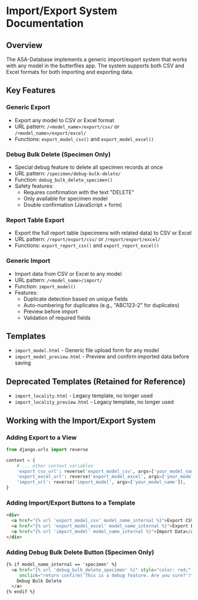 # Import/Export System Documentation

## Overview
The ASA-Database implements a generic import/export system that works with any model in the butterflies app. The system supports both CSV and Excel formats for both importing and exporting data.

## Key Features

### Generic Export
- Export any model to CSV or Excel format
- URL pattern: `/<model_name>/export/csv/` or `/<model_name>/export/excel/`
- Functions: `export_model_csv()` and `export_model_excel()`

### Debug Bulk Delete (Specimen Only)
- Special debug feature to delete all specimen records at once
- URL pattern: `/specimen/debug-bulk-delete/`
- Function: `debug_bulk_delete_specimen()`
- Safety features:
  - Requires confirmation with the text "DELETE"
  - Only available for specimen model
  - Double confirmation (JavaScript + form)

### Report Table Export
- Export the full report table (specimens with related data) to CSV or Excel
- URL pattern: `/report/export/csv/` or `/report/export/excel/`
- Functions: `export_report_csv()` and `export_report_excel()`

### Generic Import
- Import data from CSV or Excel to any model
- URL pattern: `/<model_name>/import/`
- Function: `import_model()`
- Features:
  - Duplicate detection based on unique fields
  - Auto-numbering for duplicates (e.g., "ABC123-2" for duplicates)
  - Preview before import
  - Validation of required fields

## Templates

- `import_model.html` - Generic file upload form for any model
- `import_model_preview.html` - Preview and confirm imported data before saving

## Deprecated Templates (Retained for Reference)

- `import_locality.html` - Legacy template, no longer used
- `import_locality_preview.html` - Legacy template, no longer used

## Working with the Import/Export System

### Adding Export to a View

```python
from django.urls import reverse

context = {
    # ... other context variables
    'export_csv_url': reverse('export_model_csv', args=['your_model_name']),
    'export_excel_url': reverse('export_model_excel', args=['your_model_name']),
    'import_url': reverse('import_model', args=['your_model_name']),
}
```

### Adding Import/Export Buttons to a Template

```html
<div>
  <a href="{% url 'export_model_csv' model_name_internal %}">Export CSV</a>
  <a href="{% url 'export_model_excel' model_name_internal %}">Export Excel</a>
  <a href="{% url 'import_model' model_name_internal %}">Import Data</a>
</div>
```

### Adding Debug Bulk Delete Button (Specimen Only)

```html
{% if model_name_internal == 'specimen' %}
  <a href="{% url 'debug_bulk_delete_specimen' %}" style="color: red;" 
     onclick="return confirm('This is a debug feature. Are you sure?')">
    Debug Bulk Delete
  </a>
{% endif %}
```
